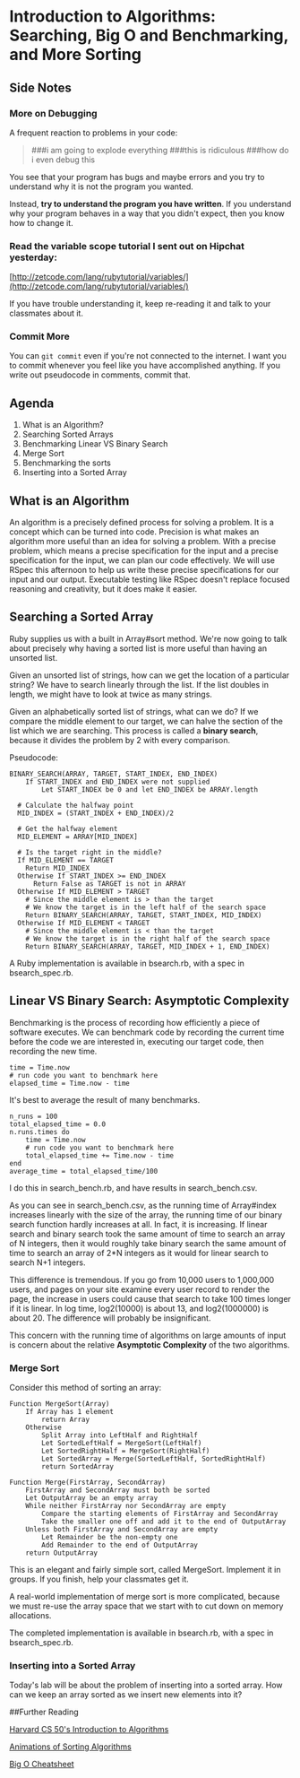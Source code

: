 # Introduction to Algorithms: Searching, Big O and Benchmarking, and More Sorting

## Side Notes

### More on Debugging
A frequent reaction to problems in your code:
>###i am going to explode everything
###this is ridiculous
###how do i even debug this

You see that your program has bugs and maybe errors and you try to understand why it is not the program you wanted.

Instead, __try to understand the program you have written__.  If you understand why your program behaves in a way that you didn't expect, then you know how to change it.

### Read the variable scope tutorial I sent out on Hipchat yesterday:
[http://zetcode.com/lang/rubytutorial/variables/](http://zetcode.com/lang/rubytutorial/variables/)

If you have trouble understanding it, keep re-reading it and talk to your classmates about it.

### Commit More
You can `git commit` even if you're not connected to the internet.  I want you to commit whenever you feel like you have accomplished anything.  If you write out pseudocode in comments, commit that.

## Agenda

1. What is an Algorithm?
1. Searching Sorted Arrays
1. Benchmarking Linear VS Binary Search
1. Merge Sort
1. Benchmarking the sorts
1. Inserting into a Sorted Array

## What is an Algorithm
An algorithm is a precisely defined process for solving a problem.
It is a concept which can be turned into code.
Precision is what makes an algorithm more useful than an idea for solving a problem.
With a precise problem, which means a precise specification for the input and a precise specification for the input, we can plan our code effectively.  We will use RSpec this afternoon to help us write these precise specifications for our input and our output.  Executable testing like RSpec doesn't replace focused reasoning and creativity, but it does make it easier.

## Searching a Sorted Array
Ruby supplies us with a built in Array#sort method.  We're now going to talk about precisely why having a sorted list is more useful than having an unsorted list.

Given an unsorted list of strings, how can we get the location of a particular string?  We have to search linearly through the list.  If the list doubles in length, we might have to look at twice as many strings.

Given an alphabetically sorted list of strings, what can we do? If we compare the middle element to our target, we can halve the section of the list which we are searching.  This process is called a __binary search__, because it divides the problem by 2 with every comparison.

Pseudocode:

```
BINARY_SEARCH(ARRAY, TARGET, START_INDEX, END_INDEX)
	If START_INDEX and END_INDEX were not supplied
		Let START_INDEX be 0 and let END_INDEX be ARRAY.length
	
  # Calculate the halfway point
  MID_INDEX = (START_INDEX + END_INDEX)/2

  # Get the halfway element
  MID_ELEMENT = ARRAY[MID_INDEX]

  # Is the target right in the middle?
  If MID_ELEMENT == TARGET
    Return MID_INDEX
  Otherwise If START_INDEX >= END_INDEX
  	  Return False as TARGET is not in ARRAY
  Otherwise If MID_ELEMENT > TARGET
    # Since the middle element is > than the target
    # We know the target is in the left half of the search space
    Return BINARY_SEARCH(ARRAY, TARGET, START_INDEX, MID_INDEX)
  Otherwise If MID_ELEMENT < TARGET
    # Since the middle element is < than the target
    # We know the target is in the right half of the search space
    Return BINARY_SEARCH(ARRAY, TARGET, MID_INDEX + 1, END_INDEX)
```

A Ruby implementation is available in bsearch.rb, with a spec in bsearch_spec.rb.

## Linear VS Binary Search: Asymptotic Complexity
Benchmarking is the process of recording how efficiently a piece of software executes.  We can benchmark code by recording the current time before the code we are interested in, executing our target code, then recording the new time.

```
time = Time.now
# run code you want to benchmark here
elapsed_time = Time.now - time
```

It's best to average the result of many benchmarks.

```
n_runs = 100
total_elapsed_time = 0.0
n.runs.times do
	time = Time.now
	# run code you want to benchmark here
	total_elapsed_time += Time.now - time
end
average_time = total_elapsed_time/100
```

I do this in search_bench.rb, and have results in search_bench.csv.

As you can see in search_bench.csv, as the running time of Array#index increases linearly with the size of the array, the running time of our binary search function hardly increases at all.  In fact, it is increasing.  If linear search and binary search took the same amount of time to search an array of N integers, then it would roughly take binary search the same amount of time to search an array of 2*N integers as it would for linear search to search N+1 integers.  

This difference is tremendous.  If you go from 10,000 users to 1,000,000 users, and pages on your site examine every user record to render the page, the increase in users could cause that search to take 100 times longer if it is linear.  In log time, log2(10000) is about 13, and log2(1000000) is about 20.  The difference will probably be insignificant.

This concern with the running time of algorithms on large amounts of input is concern about the relative __Asymptotic Complexity__ of the two algorithms.  

### Merge Sort
Consider this method of sorting an array:

```
Function MergeSort(Array)
	If Array has 1 element
		return Array
	Otherwise
		Split Array into LeftHalf and RightHalf
		Let SortedLeftHalf = MergeSort(LeftHalf)
		Let SortedRightHalf = MergeSort(RightHalf)
		Let SortedArray = Merge(SortedLeftHalf, SortedRightHalf)
		return SortedArray

Function Merge(FirstArray, SecondArray)
	FirstArray and SecondArray must both be sorted
	Let OutputArray be an empty array
	While neither FirstArray nor SecondArray are empty
		Compare the starting elements of FirstArray and SecondArray
		Take the smaller one off and add it to the end of OutputArray
	Unless both FirstArray and SecondArray are empty
		Let Remainder be the non-empty one
		Add Remainder to the end of OutputArray
	return OutputArray
```

This is an elegant and fairly simple sort, called MergeSort.  Implement it in groups.  If you finish, help your classmates get it.

A real-world implementation of merge sort is more complicated, because we must re-use the array space that we start with to cut down on memory allocations.

The completed implementation is available in bsearch.rb, with a spec in bsearch_spec.rb.

### Inserting into a Sorted Array

Today's lab will be about the problem of inserting into a sorted array.  How can we keep an array sorted as we insert new elements into it?

##Further Reading 

[Harvard CS 50's Introduction to Algorithms](https://www.youtube.com/watch?v=MwFMs9GQMGY&list=PLF8A834F810575A94&index=7)

[Animations of Sorting Algorithms](http://www.sorting-algorithms.com/)

[Big O Cheatsheet](http://bigocheatsheet.com/)
